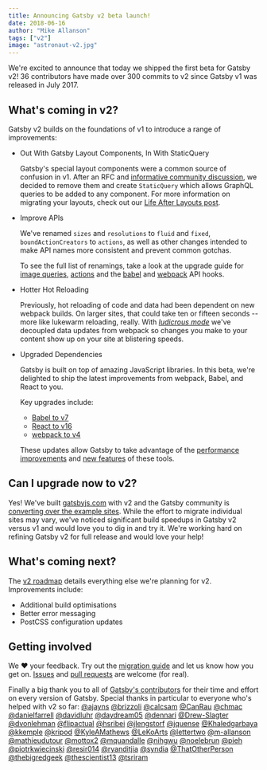 ```yaml
---
title: Announcing Gatsby v2 beta launch!
date: 2018-06-16
author: "Mike Allanson"
tags: ["v2"]
image: "astronaut-v2.jpg"
---
```


We're excited to announce that today we shipped the first beta for Gatsby v2! 36 contributors have made over 300 commits to v2 since Gatsby v1 was released in July 2017.

## What's coming in v2?

Gatsby v2 builds on the foundations of v1 to introduce a range of improvements:

- Out With Gatsby Layout Components, In With StaticQuery

  Gatsby's special layout components were a common source of confusion in v1. After an RFC and [informative community discussion](https://github.com/gatsbyjs/rfcs/blob/master/text/0002-remove-special-layout-components.md), we decided to remove them and create `StaticQuery` which allows GraphQL queries to be added to any component. For more information on migrating your layouts, check out our [Life After Layouts post](/blog/2018-06-08-life-after-layouts/).

- Improve APIs

  We've renamed `sizes` and `resolutions` to `fluid` and `fixed`, `boundActionCreators` to `actions`, as well as other changes intended to make API names more consistent and prevent common gotchas.

  To see the full list of renamings, take a look at the upgrade guide for [image queries](/docs/migrating-from-v1-to-v2/#rename-responsive-image-queries), [actions](/docs/migrating-from-v1-to-v2/#rename-boundactioncreators-to-actions) and the [babel](/docs/migrating-from-v1-to-v2/#change-modifybabelrc-to-oncreatebabelconfig) and [webpack](/docs/migrating-from-v1-to-v2/#change-modifywebpackconfig-to-oncreatewebpackconfig) API hooks.

- Hotter Hot Reloading

  Previously, hot reloading of code and data had been dependent on new webpack builds. On larger sites, that could take ten or fifteen seconds -- more like lukewarm reloading, really. With [_ludicrous mode_](https://twitter.com/gatsbyjs/status/974507205121617920) we've decoupled data updates from webpack so changes you make to your content show up on your site at blistering speeds.

- Upgraded Dependencies

  Gatsby is built on top of amazing JavaScript libraries. In this beta, we're delighted to ship the latest improvements from webpack, Babel, and React to you.

  Key upgrades include:

  - [Babel to v7](https://medium.freecodecamp.org/were-nearing-the-7-0-babel-release-here-s-all-the-cool-stuff-we-ve-been-doing-8c1ade684039)
  - [React to v16](https://reactjs.org/blog/2017/09/26/react-v16.0.html)
  - [webpack to v4](https://medium.com/webpack/webpack-4-released-today-6cdb994702d4)

  These updates allow Gatsby to take advantage of the [performance](https://medium.com/webpack/webpack-4-released-today-6cdb994702d4) [improvements](https://reactjs.org/blog/2017/09/26/react-v16.0.html#better-server-side-rendering) and [new features](https://github.com/gatsbyjs/gatsby/pull/5709) of these tools.

## Can I upgrade now to v2?

Yes! We've built [gatsbyjs.com](https://www.gatsbyjs.com) with v2 and the Gatsby community is [converting over the example sites](https://github.com/gatsbyjs/gatsby/issues/5598). While the effort to migrate individual sites may vary, we've noticed significant build speedups in Gatsby v2 versus v1 and would love you to dig in and try it. We're working hard on refining Gatsby v2 for full release and would love your help!

## What's coming next?

The [v2 roadmap](https://github.com/gatsbyjs/gatsby/projects/2) details everything else we're planning for v2. Improvements include:

- Additional build optimisations
- Better error messaging
- PostCSS configuration updates

## Getting involved

We ❤️ your feedback. Try out the [migration guide](/docs/migrating-from-v1-to-v2/) and let us know how you get on. [Issues](https://github.com/gatsbyjs/gatsby/issues) and [pull requests](https://github.com/gatsbyjs/gatsby/pulls) are welcome (for real).

Finally a big thank you to all of [Gatsby's contributors](https://github.com/gatsbyjs/gatsby/graphs/contributors) for their time and effort on every version of Gatsby. Special thanks in particular to everyone who's helped with v2 so far: [@ajayns](https://github.com/ajayns) [@brizzoli](https://github.com/brizzoli) [@calcsam](https://github.com/calcsam) [@CanRau](https://github.com/CanRau) [@chmac](https://github.com/chmac) [@danielfarrell](https://github.com/danielfarrell) [@davidluhr](https://github.com/davidluhr) [@daydream05](https://github.com/daydream05) [@dennari](https://github.com/dennari) [@Drew-Slagter](https://github.com/Drew-Slagter) [@dvonlehman](https://github.com/dvonlehman) [@flipactual](https://github.com/flipactual) [@hsribei](https://github.com/hsribei) [@jlengstorf](https://github.com/jlengstorf) [@jquense](https://github.com/jquense) [@Khaledgarbaya](https://github.com/Khaledgarbaya) [@kkemple](https://github.com/kkemple) [@kripod](https://github.com/kripod) [@KyleAMathews](https://github.com/KyleAMathews) [@LeKoArts](https://github.com/LeKoArts) [@lettertwo](https://github.com/lettertwo) [@m-allanson](https://github.com/m-allanson) [@mathieudutour](https://github.com/mathieudutour) [@mottox2](https://github.com/mottox2) [@mquandalle](https://github.com/mquandalle) [@nihgwu](https://github.com/nihgwu) [@noelebrun](https://github.com/noelebrun) [@pieh](https://github.com/pieh) [@piotrkwiecinski](https://github.com/piotrkwiecinski) [@resir014](https://github.com/resir014) [@ryanditjia](https://github.com/ryanditjia) [@syndia](https://github.com/syndia) [@ThatOtherPerson](https://github.com/ThatOtherPerson) [@thebigredgeek](https://github.com/thebigredgeek) [@thescientist13](https://github.com/thescientist13) [@tsriram](https://github.com/tsriram)
